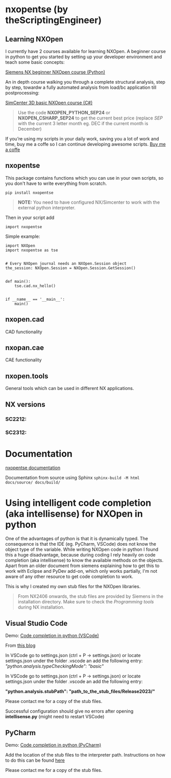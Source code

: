 # nxopentse (by theScriptingEngineer)
## Learning NXOpen
I currently have 2 courses available for learning NXOpen. A beginner course in python to get you started by setting up your developer environment and teach some basic concepts:

[Siemens NX beginner NXOpen course (Python)](https://www.udemy.com/course/siemens-nx-beginner-nxopen-course-python/?referralCode=DEE8FAB445765802FEDC)

An in depth course walking you through a complete structural analysis, step by step, towardw a fully automated analysis from load/bc application till postprocessing:

[SimCenter 3D basic NXOpen course (C#)](https://www.udemy.com/course/simcenter3d-basic-nxopen-course/?referralCode=4ABC27CFD7D2C57D220B%20)

>Use the code **NXOPEN_PYTHON_SEP24** or **NXOPEN_CSHARP_SEP24** to get the current best price (replace *SEP* with the current 3 letter month eg. DEC if the current month is December)
>

If you’re using my scripts in your daily work, saving you a lot of work and time, buy me a coffe so I can continue developing awesome scripts.
[Buy me a coffe](https://www.buymeacoffee.com/theScriptingEngineer)

## nxopentse
This package contains functions which you can use in your own scripts, so you don't have to write everything from scratch.
```
pip install nxopentse
```

> **NOTE:** You need to have configured NX/Simcenter to work with the external python interpreter.
> 

Then in your script add 
``` 
import nxopentse
``` 

Simple example:
```
import NXOpen
import nxopentse as tse


# Every NXOpen journal needs an NXOpen.Session object
the_session: NXOpen.Session = NXOpen.Session.GetSession()


def main():
    tse.cad.nx_hello()


if __name__ == '__main__':
    main()

```



## nxopen.cad
CAD functionality


## nxopan.cae
CAE functionality


## nxopen.tools
General tools which can be used in different NX applications.


## NX versions
### SC2212:
### SC2312:


# Documentation
[nxopentse documentation](https://nxopentsedocumentation.thescriptingengineer.com/)

Documentation from source using Sphinx
```sphinx-build -M html docs/source/ docs/build/```

# Using intelligent code completion (aka intellisense) for NXOpen in python

One of the advantages of python is that it is dynamically typed. The consequence is that the IDE (eg. PyCharm, VSCode) does not know
the object type of the variable.
While writing NXOpen code in python I found this a huge disadvantage, because during coding I rely heavily on code completion (aka intellisense)
to know the available methods on the objects.
Apart from an older document from siemens explaining how to get this to work with Eclipse and PyDev add-on, which only works partially, I'm not aware of any other resource to get code completion to work.

This is why I created my own stub files for the NXOpen libraries.

>From NX2406 onwards, the stub files are provided by Siemens in the installation directory. Make sure to check the *Programming tools* during NX installation.
>

## Visual Studio Code

Demo: [Code completion in python (VSCode)](https://youtu.be/ODsZF7x7UoQ)

From [this blog](https://www.emmanuelgautier.com/blog/enable-vscode-python-type-checking)

In VSCode go to settings.json (ctrl + P -> settings.json) 
or locate settings.json under the folder .vscode an add the following entry:
*"python.analysis.typeCheckingMode": "basic"*

In VSCode go to settings.json (ctrl + P -> settings.json) 
or locate settings.json under the folder .vscode an add the following entry:

**"python.analysis.stubPath": "path_to_the_stub_files/Release2023/"**

Please contact me for a copy of the stub files.

Successful configuration should give no errors after opening **intellisense.py** (might need to restart VSCode)

## PyCharm

Demo: [Code completion in python (PyCharm)](https://youtu.be/468SGBALQQM)

Add the location of the stub files to the interpreter path. Instructions on how to do this can be found [here](https://www.jetbrains.com/help/pycharm/installing-uninstalling-and-reloading-interpreter-paths.html)

Please contact me for a copy of the stub files.